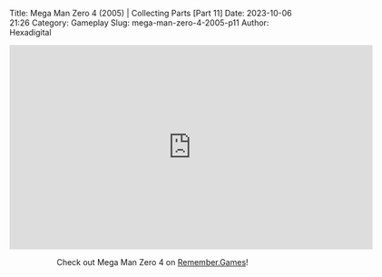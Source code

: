 Title: Mega Man Zero 4 (2005) | Collecting Parts [Part 11]
Date: 2023-10-06 21:26
Category: Gameplay
Slug: mega-man-zero-4-2005-p11
Author: Hexadigital

<center><iframe src="https://www.youtube.com/embed/7sc39JefREc?feature=oembed" allow="accelerometer; autoplay; encrypted-media; gyroscope; picture-in-picture" width="640" height="360" frameborder="0"></iframe>

Check out Mega Man Zero 4 on [Remember.Games](https://remember.games/game/4372/mega-man-zero-4/)!</center>